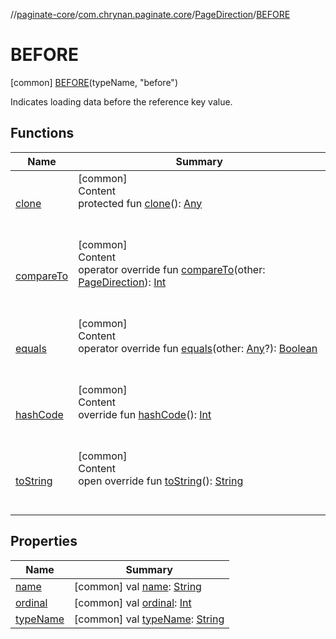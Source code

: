 //[paginate-core](../../../../index.md)/[com.chrynan.paginate.core](../../index.md)/[PageDirection](../index.md)/[BEFORE](index.md)



# BEFORE  
 [common] [BEFORE](index.md)(typeName, "before")  


Indicates loading data before the reference key value.

   


## Functions  
  
|  Name |  Summary | 
|---|---|
| <a name="kotlin/Enum/clone/#/PointingToDeclaration/"></a>[clone](../-a-f-t-e-r/index.md#%5Bkotlin%2FEnum%2Fclone%2F%23%2FPointingToDeclaration%2F%5D%2FFunctions%2F-364132079)| <a name="kotlin/Enum/clone/#/PointingToDeclaration/"></a>[common]  <br>Content  <br>protected fun [clone](../-a-f-t-e-r/index.md#%5Bkotlin%2FEnum%2Fclone%2F%23%2FPointingToDeclaration%2F%5D%2FFunctions%2F-364132079)(): [Any](https://kotlinlang.org/api/latest/jvm/stdlib/kotlin/-any/index.html)  <br><br><br>|
| <a name="kotlin/Enum/compareTo/#com.chrynan.paginate.core.PageDirection/PointingToDeclaration/"></a>[compareTo](../-a-f-t-e-r/index.md#%5Bkotlin%2FEnum%2FcompareTo%2F%23com.chrynan.paginate.core.PageDirection%2FPointingToDeclaration%2F%5D%2FFunctions%2F-364132079)| <a name="kotlin/Enum/compareTo/#com.chrynan.paginate.core.PageDirection/PointingToDeclaration/"></a>[common]  <br>Content  <br>operator override fun [compareTo](../-a-f-t-e-r/index.md#%5Bkotlin%2FEnum%2FcompareTo%2F%23com.chrynan.paginate.core.PageDirection%2FPointingToDeclaration%2F%5D%2FFunctions%2F-364132079)(other: [PageDirection](../index.md)): [Int](https://kotlinlang.org/api/latest/jvm/stdlib/kotlin/-int/index.html)  <br><br><br>|
| <a name="kotlin/Enum/equals/#kotlin.Any?/PointingToDeclaration/"></a>[equals](../-a-f-t-e-r/index.md#%5Bkotlin%2FEnum%2Fequals%2F%23kotlin.Any%3F%2FPointingToDeclaration%2F%5D%2FFunctions%2F-364132079)| <a name="kotlin/Enum/equals/#kotlin.Any?/PointingToDeclaration/"></a>[common]  <br>Content  <br>operator override fun [equals](../-a-f-t-e-r/index.md#%5Bkotlin%2FEnum%2Fequals%2F%23kotlin.Any%3F%2FPointingToDeclaration%2F%5D%2FFunctions%2F-364132079)(other: [Any](https://kotlinlang.org/api/latest/jvm/stdlib/kotlin/-any/index.html)?): [Boolean](https://kotlinlang.org/api/latest/jvm/stdlib/kotlin/-boolean/index.html)  <br><br><br>|
| <a name="kotlin/Enum/hashCode/#/PointingToDeclaration/"></a>[hashCode](../-a-f-t-e-r/index.md#%5Bkotlin%2FEnum%2FhashCode%2F%23%2FPointingToDeclaration%2F%5D%2FFunctions%2F-364132079)| <a name="kotlin/Enum/hashCode/#/PointingToDeclaration/"></a>[common]  <br>Content  <br>override fun [hashCode](../-a-f-t-e-r/index.md#%5Bkotlin%2FEnum%2FhashCode%2F%23%2FPointingToDeclaration%2F%5D%2FFunctions%2F-364132079)(): [Int](https://kotlinlang.org/api/latest/jvm/stdlib/kotlin/-int/index.html)  <br><br><br>|
| <a name="kotlin/Enum/toString/#/PointingToDeclaration/"></a>[toString](../-a-f-t-e-r/index.md#%5Bkotlin%2FEnum%2FtoString%2F%23%2FPointingToDeclaration%2F%5D%2FFunctions%2F-364132079)| <a name="kotlin/Enum/toString/#/PointingToDeclaration/"></a>[common]  <br>Content  <br>open override fun [toString](../-a-f-t-e-r/index.md#%5Bkotlin%2FEnum%2FtoString%2F%23%2FPointingToDeclaration%2F%5D%2FFunctions%2F-364132079)(): [String](https://kotlinlang.org/api/latest/jvm/stdlib/kotlin/-string/index.html)  <br><br><br>|


## Properties  
  
|  Name |  Summary | 
|---|---|
| <a name="com.chrynan.paginate.core/PageDirection.BEFORE/name/#/PointingToDeclaration/"></a>[name](name.md)| <a name="com.chrynan.paginate.core/PageDirection.BEFORE/name/#/PointingToDeclaration/"></a> [common] val [name](name.md): [String](https://kotlinlang.org/api/latest/jvm/stdlib/kotlin/-string/index.html)   <br>|
| <a name="com.chrynan.paginate.core/PageDirection.BEFORE/ordinal/#/PointingToDeclaration/"></a>[ordinal](ordinal.md)| <a name="com.chrynan.paginate.core/PageDirection.BEFORE/ordinal/#/PointingToDeclaration/"></a> [common] val [ordinal](ordinal.md): [Int](https://kotlinlang.org/api/latest/jvm/stdlib/kotlin/-int/index.html)   <br>|
| <a name="com.chrynan.paginate.core/PageDirection.BEFORE/typeName/#/PointingToDeclaration/"></a>[typeName](type-name.md)| <a name="com.chrynan.paginate.core/PageDirection.BEFORE/typeName/#/PointingToDeclaration/"></a> [common] val [typeName](type-name.md): [String](https://kotlinlang.org/api/latest/jvm/stdlib/kotlin/-string/index.html)   <br>|

